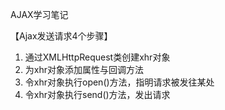 AJAX学习笔记

【Ajax发送请求4个步骤】

1. 通过XMLHttpRequest类创建xhr对象
2. 为xhr对象添加属性与回调方法
3. 令xhr对象执行open()方法，指明请求被发往某处
4. 令xhr对象执行send()方法，发出请求